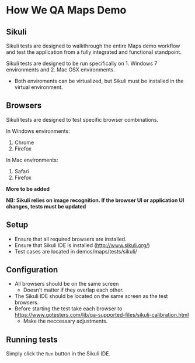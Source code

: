 # How We QA Maps Demo

## Sikuli

Sikuli tests are designed to walkthrough the entire Maps demo workflow
and test the application from a fully integrated and functional standpoint.

Sikuli tests are designed to be run specifically on 1. Windows 7 environments
and 2. Mac OSX environments.

* Both enviroments can be virtualized, but Sikuli must be installed in the
virtual environment.

## Browsers

Sikuli tests are designed to test specific browser combinations.

In Windows environments:
1. Chrome
2. Firefox

In Mac environments:
1. Safari
2. Firefox

**More to be added**

**NB: Sikuli relies on image recognition. If the browser UI or application UI changes,
tests must be updated**

## Setup

* Ensure that all required browsers are installed.
* Ensure that Sikuli IDE is installed (http://www.sikuli.org/)
* Test cases are located in demos/maps/tests/sikuli/

## Configuration

* All browsers should be on the same screen
  - Doesn't matter if they overlap each other.
* The Sikuli IDE should be located on the same screen as the test browsers.
* Before starting the test take each browser to https://www.gotesters.com/lib/qa-supported-files/sikuli-calibration.html
  - Make the neccessary adjustments.

## Running tests

Simply click the ```Run``` button in the Sikuli IDE.
